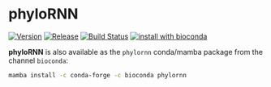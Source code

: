 # phyloRNN
[![Version](https://anaconda.org/bioconda/phylornn/badges/version.svg)](https://anaconda.org/bioconda/phylornn)
[![Release](https://anaconda.org/bioconda/phylornn/badges/latest_release_date.svg)](https://anaconda.org/bioconda/phylornn)
[![Build Status](https://anaconda.org/bioconda/phylornn/badges/platforms.svg)](https://anaconda.org/bioconda/phylornn)
[![install with bioconda](https://img.shields.io/badge/install%20with-bioconda-brightgreen.svg?style=flat)](http://bioconda.github.io/recipes/phylornn/README.html)

**phyloRNN** is also available as the `phylornn` conda/mamba package from the channel `bioconda`:
```bash
mamba install -c conda-forge -c bioconda phylornn
```
